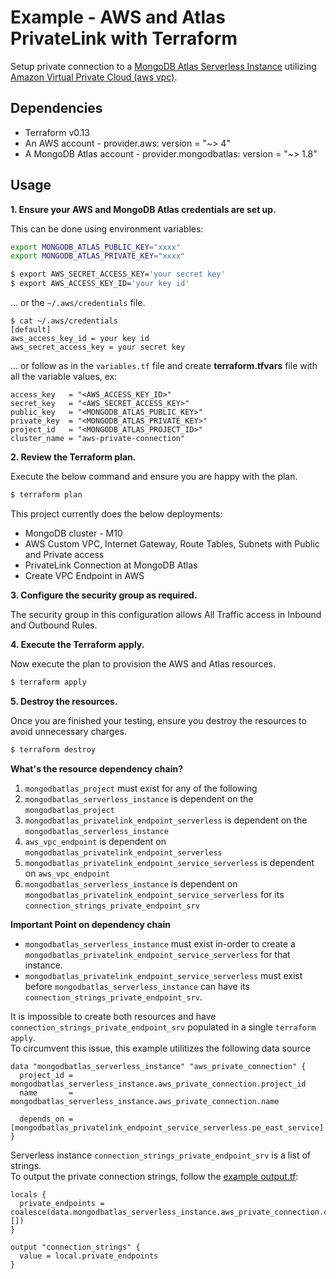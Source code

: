 # Example - AWS and Atlas PrivateLink with Terraform

Setup private connection to a [MongoDB Atlas Serverless Instance](https://www.mongodb.com/use-cases/serverless) utilizing [Amazon Virtual Private Cloud (aws vpc)](https://docs.aws.amazon.com/vpc/latest/userguide/what-is-amazon-vpc.html).

## Dependencies

* Terraform v0.13
* An AWS account - provider.aws: version = "~> 4"
* A MongoDB Atlas account - provider.mongodbatlas: version = "~> 1.8"

## Usage

**1\. Ensure your AWS and MongoDB Atlas credentials are set up.**

This can be done using environment variables:

```bash
export MONGODB_ATLAS_PUBLIC_KEY="xxxx"
export MONGODB_ATLAS_PRIVATE_KEY="xxxx"
```

``` bash
$ export AWS_SECRET_ACCESS_KEY='your secret key'
$ export AWS_ACCESS_KEY_ID='your key id'
```

... or the `~/.aws/credentials` file.

```
$ cat ~/.aws/credentials
[default]
aws_access_key_id = your key id
aws_secret_access_key = your secret key

```
... or follow as in the `variables.tf` file and create **terraform.tfvars** file with all the variable values, ex:
```
access_key   = "<AWS_ACCESS_KEY_ID>"
secret_key   = "<AWS_SECRET_ACCESS_KEY>"
public_key   = "<MONGODB_ATLAS_PUBLIC_KEY>"
private_key  = "<MONGODB_ATLAS_PRIVATE_KEY>"
project_id   = "<MONGODB_ATLAS_PROJECT_ID>"
cluster_name = "aws-private-connection"
```

**2\. Review the Terraform plan.**

Execute the below command and ensure you are happy with the plan.

``` bash
$ terraform plan
```
This project currently does the below deployments:

- MongoDB cluster - M10
- AWS Custom VPC, Internet Gateway, Route Tables, Subnets with Public and Private access
- PrivateLink Connection at MongoDB Atlas
- Create VPC Endpoint in AWS

**3\. Configure the security group as required.**

The security group in this configuration allows All Traffic access in Inbound and Outbound Rules.

**4\. Execute the Terraform apply.**

Now execute the plan to provision the AWS and Atlas resources.

``` bash
$ terraform apply
```

**5\. Destroy the resources.**

Once you are finished your testing, ensure you destroy the resources to avoid unnecessary charges.

``` bash
$ terraform destroy
```

**What's the resource dependency chain?**
1. `mongodbatlas_project` must exist for any of the following
2. `mongodbatlas_serverless_instance` is dependent on the `mongodbatlas_project`
3. `mongodbatlas_privatelink_endpoint_serverless` is dependent on the `mongodbatlas_serverless_instance`
4. `aws_vpc_endpoint` is dependent on `mongodbatlas_privatelink_endpoint_serverless`
5. `mongodbatlas_privatelink_endpoint_service_serverless` is dependent on `aws_vpc_endpoint`
6. `mongodbatlas_serverless_instance` is dependent on `mongodbatlas_privatelink_endpoint_service_serverless` for its `connection_strings_private_endpoint_srv`

**Important Point on dependency chain**
- `mongodbatlas_serverless_instance` must exist in-order to create a `mongodbatlas_privatelink_endpoint_service_serverless` for that instance.
- `mongodbatlas_privatelink_endpoint_service_serverless` must exist before `mongodbatlas_serverless_instance` can have its `connection_strings_private_endpoint_srv`.

It is impossible to create both resources and have `connection_strings_private_endpoint_srv` populated in a single `terraform apply`.\
To circumvent this issue, this example utilitizes the following data source

```
data "mongodbatlas_serverless_instance" "aws_private_connection" {
  project_id = mongodbatlas_serverless_instance.aws_private_connection.project_id
  name       = mongodbatlas_serverless_instance.aws_private_connection.name

  depends_on = [mongodbatlas_privatelink_endpoint_service_serverless.pe_east_service]
}
```


Serverless instance `connection_strings_private_endpoint_srv` is a list of strings.\
To output the private connection strings, follow the [example output.tf](output.tf):

```
locals {
  private_endpoints = coalesce(data.mongodbatlas_serverless_instance.aws_private_connection.connection_strings_private_endpoint_srv, [])
}

output "connection_strings" {
  value = local.private_endpoints
}
```